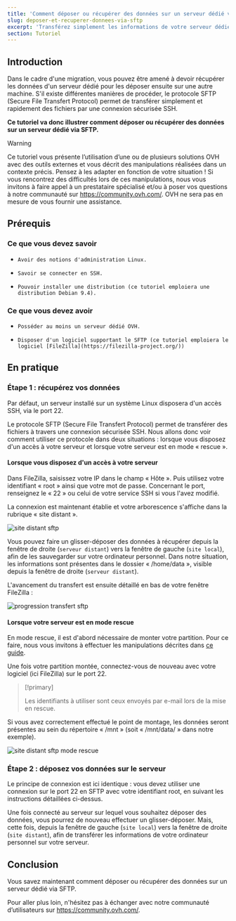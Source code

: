 ```yaml
---
title: 'Comment déposer ou récupérer des données sur un serveur dédié via SFTP'
slug: deposer-et-recuperer-donnees-via-sftp
excerpt: 'Transférez simplement les informations de votre serveur dédié vers votre ordinateur personnel et inversement'
section: Tutoriel
---
```


## Introduction

Dans le cadre d'une migration, vous pouvez être amené à devoir récupérer les données d'un serveur dédié pour les déposer ensuite sur une autre machine. S'il existe différentes manières de procéder, le protocole SFTP (Secure File Transfert Protocol) permet de transférer simplement et rapidement des fichiers par une connexion sécurisée SSH.

**Ce tutoriel va donc illustrer comment déposer ou récupérer des données sur un serveur dédié via SFTP.**

> [!warning]
>
Ce tutoriel vous présente l’utilisation d’une ou de plusieurs solutions OVH avec des outils externes et vous décrit des manipulations réalisées dans un contexte précis. Pensez à les adapter en fonction de votre situation ! Si vous rencontrez des difficultés lors de ces manipulations, nous vous invitons à faire appel à un prestataire spécialisé et/ou à poser vos questions à notre communauté sur <https://community.ovh.com/>. OVH ne sera pas en mesure de vous fournir une assistance.
>


## Prérequis


### Ce que vous devez savoir

*     Avoir des notions d'administration Linux.
*     Savoir se connecter en SSH.
*     Pouvoir installer une distribution (ce tutoriel emploiera une distribution Debian 9.4).


### Ce que vous devez avoir

*     Posséder au moins un serveur dédié OVH.
*     Disposer d'un logiciel supportant le SFTP (ce tutoriel emploiera le logiciel [FileZilla](https://filezilla-project.org/))


## En pratique


### Étape 1 : récupérez vos données

Par défaut, un serveur installé sur un système Linux disposera d'un accès SSH, via le port 22.

Le protocole SFTP (Secure File Transfert Protocol) permet de transférer des fichiers à travers une connexion sécurisée SSH. Nous allons donc voir comment utiliser ce protocole dans deux situations : lorsque vous disposez d'un accès à votre serveur et lorsque votre serveur est en mode « rescue ».


#### Lorsque vous disposez d'un accès à votre serveur

Dans FileZilla, saisissez votre IP dans le champ « Hôte ». Puis utilisez votre identifiant « root » ainsi que votre mot de passe. Concernant le port, renseignez le « 22 » ou celui de votre service SSH si vous l'avez modifié.

La connexion est maintenant établie et votre arborescence s'affiche dans la rubrique « site distant ».

 
![site distant sftp](images/sftp_ds_01.png)
 

Vous pouvez faire un glisser-déposer des données à récupérer depuis la fenêtre de droite (`serveur distant`) vers la fenêtre de gauche (`site local`), afin de les sauvegarder sur votre ordinateur personnel. Dans notre situation, les informations sont présentes dans le dossier « /home/data », visible depuis la fenêtre de droite (`serveur distant`).

L'avancement du transfert est ensuite détaillé en bas de votre fenêtre FileZilla :

 
![progression transfert sftp](images/sftp_ds_02.png)


#### Lorsque votre serveur est en mode rescue 

En mode rescue, il est d'abord nécessaire de monter votre partition. Pour ce faire, nous vous invitons à effectuer les manipulations décrites dans [ce guide](https://docs.ovh.com/fr/dedicated/ovh-rescue/).

Une fois votre partition montée, connectez-vous de nouveau avec votre logiciel (ici FileZilla) sur le port 22.


> [!primary]
>
> Les identifiants à utiliser sont ceux envoyés par e-mail lors de la mise en rescue.
>


Si vous avez correctement effectué le point de montage, les données seront présentes au sein du répertoire « /mnt » (soit « /mnt/data/ » dans notre exemple).

 ![site distant sftp mode rescue](images/sftp_ds_03.png)

 
### Étape 2 : déposez vos données sur le serveur

Le principe de connexion est ici identique : vous devez utiliser une connexion sur le port 22 en SFTP avec votre identifiant root, en suivant les instructions détaillées ci-dessus.

Une fois connecté au serveur sur lequel vous souhaitez déposer des données, vous pourrez de nouveau effectuer un glisser-déposer. Mais, cette fois, depuis la fenêtre de gauche (`site local`) vers la fenêtre de droite (`site distant`), afin de transférer les informations de votre ordinateur personnel sur votre serveur.

## Conclusion

Vous savez maintenant comment déposer ou récupérer des données sur un serveur dédié via SFTP.

Pour aller plus loin, n'hésitez pas à échanger avec notre communauté d’utilisateurs sur <https://community.ovh.com/>.